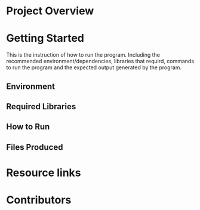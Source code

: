 # Project Overview


# Getting Started
This is the instruction of how to run the program. Including the recommended environment/dependencies, libraries that requird, commands to run the program and the expected output generated by the program.

## Environment

## Required Libraries

## How to Run

## Files Produced

# Resource links

# Contributors

